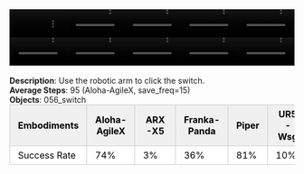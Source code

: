 <!DOCTYPE html>
<html lang="en">
<body>
    <div style="display: flex;">
        <video src="./task_video_clean/turn_switch/aloha-agilex_head.mp4" controls loop muted autoplay style="width: 20.0%;"></video>
        <video src="./task_video_clean/turn_switch/franka-panda_head.mp4" controls loop muted autoplay style="width: 20.0%;"></video>
        <video src="./task_video_clean/turn_switch/ARX-X5_head.mp4" controls loop muted autoplay style="width: 20.0%;"></video>
        <video src="./task_video_clean/turn_switch/piper_head.mp4" controls loop muted autoplay style="width: 20.0%;"></video>
        <video src="./task_video_clean/turn_switch/ur5-wsg_head.mp4" controls loop muted autoplay style="width: 20.0%;"></video>
    </div>
    <div style="display: flex;">
        <video src="./task_video_clean/turn_switch/aloha-agilex_world.mp4" controls loop muted autoplay style="width: 20.0%;"></video>
        <video src="./task_video_clean/turn_switch/franka-panda_world.mp4" controls loop muted autoplay style="width: 20.0%;"></video>
        <video src="./task_video_clean/turn_switch/ARX-X5_world.mp4" controls loop muted autoplay style="width: 20.0%;"></video>
        <video src="./task_video_clean/turn_switch/piper_world.mp4" controls loop muted autoplay style="width: 20.0%;"></video>
        <video src="./task_video_clean/turn_switch/ur5-wsg_world.mp4" controls loop muted autoplay style="width: 20.0%;"></video>
    </div>
    <br><b>Description</b>: Use the robotic arm to click the switch.<br>
    <b>Average Steps</b>: 95 (Aloha-AgileX, save_freq=15)<br>
    <b>Objects</b>: 056_switch<br>
    <table style="margin:0 auto;border-collapse:collapse;width:auto;min-width:180px;background-color:white;">
        <thead>
            <tr style="background:#f0f0f0;">
                <th style="border:1px solid #ccc;padding:6px 14px;color:black;">Embodiments</th>
                <th style="border:1px solid #ccc;padding:6px 14px;color:black;">Aloha-AgileX</th>
                <th style="border:1px solid #ccc;padding:6px 14px;color:black;">ARX-X5</th>
                <th style="border:1px solid #ccc;padding:6px 14px;color:black;">Franka-Panda</th>
                <th style="border:1px solid #ccc;padding:6px 14px;color:black;">Piper</th>
                <th style="border:1px solid #ccc;padding:6px 14px;color:black;">UR5-Wsg</th>
            </tr>
        </thead>
        <tbody>
            <tr style="background:white;">
                <td style="border:1px solid #ccc;padding:6px 14px;color:black;">Success Rate</td>
                <td style="border:1px solid #ccc;padding:6px 14px;color:black;">74%</td>
                <td style="border:1px solid #ccc;padding:6px 14px;color:black;">3%</td>
                <td style="border:1px solid #ccc;padding:6px 14px;color:black;">36%</td>
                <td style="border:1px solid #ccc;padding:6px 14px;color:black;">81%</td>
                <td style="border:1px solid #ccc;padding:6px 14px;color:black;">10%</td>
            </tr>
        </tbody>
    </table>
</body>
</html>
